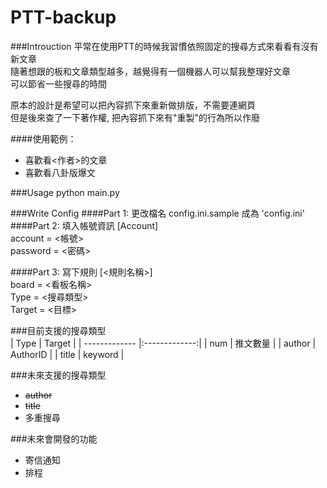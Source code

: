 PTT-backup
==========
###Introuction
平常在使用PTT的時候我習慣依照固定的搜尋方式來看看有沒有新文章  
隨著想跟的板和文章類型越多，越覺得有一個機器人可以幫我整理好文章  
可以節省一些搜尋的時間

原本的設計是希望可以把內容抓下來重新做排版，不需要連網頁  
但是後來查了一下著作權, 把內容抓下來有"重製"的行為所以作廢

####使用範例：
* 喜歡看<作者>的文章
* 喜歡看八卦版爆文

###Usage
python main.py

###Write Config
####Part 1: 更改檔名 config.ini.sample 成為 'config.ini'  
####Part 2: 填入帳號資訊
[Account]  
account  = <帳號>  
password = <密碼>  

####Part 3: 寫下規則
[<規則名稱>]  
board  = <看板名稱>  
Type   = <搜尋類型>  
Target = <目標>  

###目前支援的搜尋類型  
| Type          | Target        | 
| ------------- |:-------------:| 
| num           | 推文數量      | 
| author        | AuthorID      |
| title         | keyword       |

###未來支援的搜尋類型
* ~~author~~
* ~~title~~  
* 多重搜尋

###未來會開發的功能
* 寄信通知
* 排程



